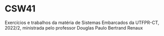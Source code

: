 # CSW41
Exercícios e trabalhos da matéria de Sistemas Embarcados da UTFPR-CT, 2022/2, ministrada pelo professor Douglas Paulo Bertrand Renaux
